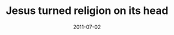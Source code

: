 ---
layout: message
category: message
series: "Jesus: The Greatest Show on Earth"
title: "Jesus turned religion on its head"
date: 2011-07-02
message_id: 681
---